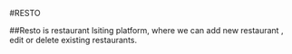 #RESTO

##Resto is restaurant lsiting platform, where we can add new restaurant , edit or delete existing restaurants.
